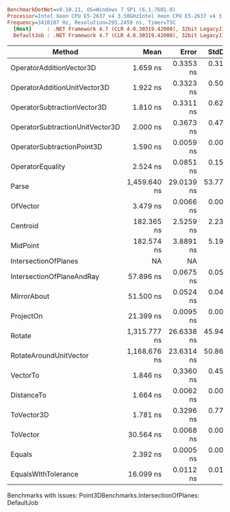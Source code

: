 ``` ini

BenchmarkDotNet=v0.10.11, OS=Windows 7 SP1 (6.1.7601.0)
Processor=Intel Xeon CPU E5-2637 v4 3.50GHzIntel Xeon CPU E5-2637 v4 3.50GHz, ProcessorCount=16
Frequency=3410107 Hz, Resolution=293.2459 ns, Timer=TSC
  [Host]     : .NET Framework 4.7 (CLR 4.0.30319.42000), 32bit LegacyJIT-v4.7.2117.0
  DefaultJob : .NET Framework 4.7 (CLR 4.0.30319.42000), 32bit LegacyJIT-v4.7.2117.0


```
|                          Method |         Mean |      Error |     StdDev |       Median |  Gen 0 | Allocated |
|-------------------------------- |-------------:|-----------:|-----------:|-------------:|-------:|----------:|
|        OperatorAdditionVector3D |     1.659 ns |  0.3353 ns |  0.3136 ns |     1.745 ns |      - |       0 B |
|    OperatorAdditionUnitVector3D |     1.922 ns |  0.3323 ns |  0.5074 ns |     1.640 ns |      - |       0 B |
|     OperatorSubtractionVector3D |     1.810 ns |  0.3311 ns |  0.6299 ns |     1.409 ns |      - |       0 B |
| OperatorSubtractionUnitVector3D |     2.000 ns |  0.3673 ns |  0.4776 ns |     1.716 ns |      - |       0 B |
|      OperatorSubtractionPoint3D |     1.590 ns |  0.0059 ns |  0.0042 ns |     1.592 ns |      - |       0 B |
|                OperatorEquality |     2.524 ns |  0.0851 ns |  0.1578 ns |     2.548 ns |      - |       0 B |
|                           Parse | 1,459.640 ns | 29.0139 ns | 53.7791 ns | 1,469.470 ns | 0.0916 |     488 B |
|                        OfVector |     3.479 ns |  0.0066 ns |  0.0051 ns |     3.481 ns |      - |       0 B |
|                        Centroid |   182.365 ns |  2.5259 ns |  2.2391 ns |   182.689 ns | 0.0226 |     120 B |
|                        MidPoint |   182.574 ns |  3.8891 ns |  5.1919 ns |   178.451 ns | 0.0341 |     180 B |
|            IntersectionOfPlanes |           NA |         NA |         NA |           NA |    N/A |       N/A |
|       IntersectionOfPlaneAndRay |    57.896 ns |  0.0675 ns |  0.0563 ns |    57.877 ns |      - |       0 B |
|                     MirrorAbout |    51.500 ns |  0.0524 ns |  0.0464 ns |    51.485 ns |      - |       0 B |
|                       ProjectOn |    21.399 ns |  0.0095 ns |  0.0079 ns |    21.401 ns |      - |       0 B |
|                          Rotate | 1,315.777 ns | 26.6338 ns | 45.9419 ns | 1,328.955 ns | 0.4215 |    2216 B |
|          RotateAroundUnitVector | 1,168.676 ns | 23.6314 ns | 50.8691 ns | 1,164.455 ns | 0.4215 |    2216 B |
|                        VectorTo |     1.846 ns |  0.3360 ns |  0.4599 ns |     1.995 ns |      - |       0 B |
|                      DistanceTo |     1.664 ns |  0.0062 ns |  0.0052 ns |     1.664 ns |      - |       0 B |
|                      ToVector3D |     1.781 ns |  0.3296 ns |  0.7703 ns |     1.637 ns |      - |       0 B |
|                        ToVector |    30.564 ns |  0.0068 ns |  0.0053 ns |    30.562 ns | 0.0167 |      88 B |
|                          Equals |     2.392 ns |  0.0005 ns |  0.0004 ns |     2.392 ns |      - |       0 B |
|             EqualsWIthTolerance |    16.099 ns |  0.0112 ns |  0.0105 ns |    16.098 ns |      - |       0 B |

Benchmarks with issues:
  Point3DBenchmarks.IntersectionOfPlanes: DefaultJob
